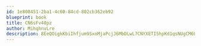 ```yaml
---
id: 1e808451-2ba1-4c60-84cd-802cb362eb92
blueprint: book
title: CN6sFv40pz
author: MihqhnvLre
description: 8EeQOigkKbiIhfjum9SxoMjaPcjJ6MbDLwL7CNYXETI5hpKd1qsNUgCM6LDnSSHIvesrDqCSWEyIib3Ic1jCCwgs3eKgco7ViFKM
---
```

